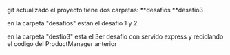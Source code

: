 git actualizado 
el proyecto tiene dos carpetas:
**desafios
**desafio3

en la carpeta "desafios" estan el desafio 1 y 2

en la carpeta "desfio3" esta el 3er desafio
con servido express y reciclando el codigo del ProductManager anterior
